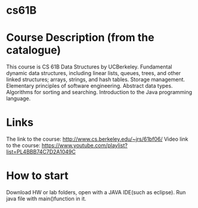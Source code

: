 # cs61B

# Course Description (from the catalogue)

This course is CS 61B Data Structures by UCBerkeley.
Fundamental dynamic data structures, including linear lists, queues, trees, and other linked structures; arrays, strings, and hash tables. Storage management. Elementary principles of software engineering. Abstract data types. Algorithms for sorting and searching. Introduction to the Java programming language.

# Links
The link to the course:
http://www.cs.berkeley.edu/~jrs/61bf06/
Video link to the course:
https://www.youtube.com/playlist?list=PL4BBB74C7D2A1049C

# How to start

Download HW or lab folders, open with a JAVA IDE(such as eclipse). Run java file with main()function in it.